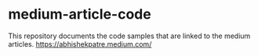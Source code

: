 # medium-article-code
This repository documents the code samples that are linked to the medium articles. https://abhishekpatre.medium.com/
